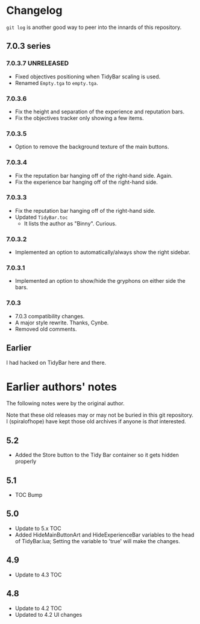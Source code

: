 # Changelog

`git log` is another good way to peer into the innards of this repository.


## 7.0.3 series

### 7.0.3.7 UNRELEASED

- Fixed objectives positioning when TidyBar scaling is used.
- Renamed `Empty.tga` to `empty.tga`.

### 7.0.3.6

- Fix the height and separation of the experience and reputation bars.
- Fix the objectives tracker only showing a few items.

### 7.0.3.5

- Option to remove the background texture of the main buttons.

### 7.0.3.4

- Fix the reputation bar hanging off of the right-hand side.  Again.
- Fix the experience bar hanging off of the right-hand side.

### 7.0.3.3

- Fix the reputation bar hanging off of the right-hand side.
- Updated `TidyBar.toc`
  -  It lists the author as "Binny".  Curious.

### 7.0.3.2

- Implemented an option to automatically/always show the right sidebar.

### 7.0.3.1

- Implemented an option to show/hide the gryphons on either side the bars.

### 7.0.3

- 7.0.3 compatibility changes.
- A major style rewrite.  Thanks, Cynbe.
- Removed old comments.


## Earlier

I had hacked on TidyBar here and there.


# Earlier authors' notes

The following notes were by the original author.

Note that these old releases may or may not be buried in this git repository.  I (spiralofhope) have kept those old archives if anyone is *that* interested.

## 5.2

- Added the Store button to the Tidy Bar container so it gets hidden properly

## 5.1

- TOC Bump

## 5.0

- Update to 5.x TOC
- Added HideMainButtonArt and HideExperienceBar variables to the head of TidyBar.lua; Setting the variable to 'true' will make the changes.

## 4.9

- Update to 4.3 TOC

## 4.8

- Update to 4.2 TOC
- Updated to 4.2 UI changes
